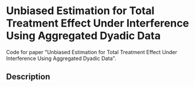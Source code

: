 # Unbiased Estimation for Total Treatment Effect Under Interference Using Aggregated Dyadic Data

Code for paper "Unbiased Estimation for Total Treatment Effect Under Interference Using Aggregated Dyadic Data".

## Description
